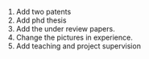 1. Add two patents
2. Add phd thesis
3. Add the under review papers.
4. Change the pictures in experience.
5. Add teaching and project supervision
